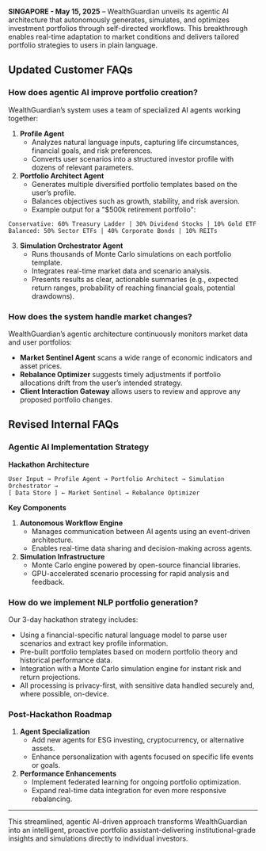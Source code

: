 

**SINGAPORE - May 15, 2025** – WealthGuardian unveils its agentic AI architecture that autonomously generates, simulates, and optimizes investment portfolios through self-directed workflows. This breakthrough enables real-time adaptation to market conditions and delivers tailored portfolio strategies to users in plain language.

## Updated Customer FAQs

### How does agentic AI improve portfolio creation?

WealthGuardian’s system uses a team of specialized AI agents working together:

1. **Profile Agent**
    - Analyzes natural language inputs, capturing life circumstances, financial goals, and risk preferences.
    - Converts user scenarios into a structured investor profile with dozens of relevant parameters.
2. **Portfolio Architect Agent**
    - Generates multiple diversified portfolio templates based on the user’s profile.
    - Balances objectives such as growth, stability, and risk aversion.
    - Example output for a "\$500k retirement portfolio":

```
Conservative: 60% Treasury Ladder | 30% Dividend Stocks | 10% Gold ETF
Balanced: 50% Sector ETFs | 40% Corporate Bonds | 10% REITs
```

3. **Simulation Orchestrator Agent**
    - Runs thousands of Monte Carlo simulations on each portfolio template.
    - Integrates real-time market data and scenario analysis.
    - Presents results as clear, actionable summaries (e.g., expected return ranges, probability of reaching financial goals, potential drawdowns).

### How does the system handle market changes?

WealthGuardian’s agentic architecture continuously monitors market data and user portfolios:

- **Market Sentinel Agent** scans a wide range of economic indicators and asset prices.
- **Rebalance Optimizer** suggests timely adjustments if portfolio allocations drift from the user’s intended strategy.
- **Client Interaction Gateway** allows users to review and approve any proposed portfolio changes.


## Revised Internal FAQs

### Agentic AI Implementation Strategy

**Hackathon Architecture**

```
User Input → Profile Agent → Portfolio Architect → Simulation Orchestrator → 
[ Data Store ] ← Market Sentinel → Rebalance Optimizer
```

**Key Components**

1. **Autonomous Workflow Engine**
    - Manages communication between AI agents using an event-driven architecture.
    - Enables real-time data sharing and decision-making across agents.
2. **Simulation Infrastructure**
    - Monte Carlo engine powered by open-source financial libraries.
    - GPU-accelerated scenario processing for rapid analysis and feedback.

### How do we implement NLP portfolio generation?

Our 3-day hackathon strategy includes:

- Using a financial-specific natural language model to parse user scenarios and extract key profile information.
- Pre-built portfolio templates based on modern portfolio theory and historical performance data.
- Integration with a Monte Carlo simulation engine for instant risk and return projections.
- All processing is privacy-first, with sensitive data handled securely and, where possible, on-device.


### Post-Hackathon Roadmap

1. **Agent Specialization**
    - Add new agents for ESG investing, cryptocurrency, or alternative assets.
    - Enhance personalization with agents focused on specific life events or goals.
2. **Performance Enhancements**
    - Implement federated learning for ongoing portfolio optimization.
    - Expand real-time data integration for even more responsive rebalancing.

---

This streamlined, agentic AI-driven approach transforms WealthGuardian into an intelligent, proactive portfolio assistant-delivering institutional-grade insights and simulations directly to individual investors.

